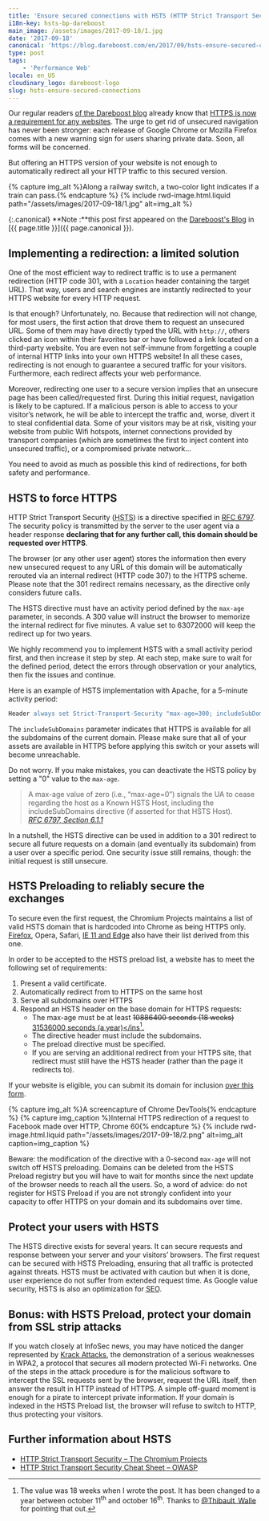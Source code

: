```yaml
---
title: 'Ensure secured connections with HSTS (HTTP Strict Transport Security)'
i18n-key: hsts-bp-dareboost
main_image: /assets/images/2017-09-18/1.jpg
date: '2017-09-18'
canonical: 'https://blog.dareboost.com/en/2017/09/hsts-ensure-secured-connections/'
type: post
tags:
    - 'Performance Web'
locale: en_US
cloudinary_logo: dareboost-logo
slug: hsts-ensure-secured-connections
---
```


Our regular readers [of the Dareboost blog](https://blog.dareboost.com/en/) already know that [HTTPS is now a requirement for any websites](https://blog.dareboost.com/en/2016/03/https-requirement-for-your-website/ "HTTPs is a requirement for your website &mid; Dareboost Blog"). The urge to get rid of unsecured navigation has never been stronger: each release of Google Chrome or Mozilla Firefox comes with a new warning sign for users sharing private data. Soon, all forms will be concerned.

But offering an HTTPS version of your website is not enough to automatically redirect all your HTTP traffic to this secured version.

{% capture img_alt %}Along a railway switch, a two-color light indicates if a train can pass.{% endcapture %}
{% include rwd-image.html.liquid
path="/assets/images/2017-09-18/1.jpg"
alt=img_alt
%}

<!-- more -->

{:.canonical}
**Note&nbsp;:**this post first appeared on the [Dareboost's Blog](https://blog.dareboost.com/en/) in [{{ page.title }}]({{ page.canonical }}).

## Implementing a redirection: a limited solution

One of the most efficient way to redirect traffic is to use a permanent redirection (HTTP code 301, with a `Location` header containing the target URL). That way, users and search engines are instantly redirected to your HTTPS website for every HTTP request.

Is that enough? Unfortunately, no. Because that redirection will not change, for most users, the first action that drove them to request an unsecured URL. Some of them may have directly typed the URL with `http://`, others clicked an icon within their favorites bar or have followed a link located on a third-party website. You are even not self-immune from forgetting a couple of internal HTTP links into your own HTTPS website! In all these cases, redirecting is not enough to guarantee a secured traffic for your visitors. Furthermore, each redirect affects your web performance.

Moreover, redirecting one user to a secure version implies that an unsecure page has been called/requested first. During this initial request, navigation is likely to be captured. If a malicious person is able to access to your visitor’s network, he will be able to intercept the traffic and, worse, divert it to steal confidential data. Some of your visitors may be at risk, visiting your website from public Wifi hotspots, internet connections provided by transport companies (which are sometimes the first to inject content into unsecured traffic), or a compromised private network…

You need to avoid as much as possible this kind of redirections, for both safety and performance.

## HSTS to force HTTPS

HTTP Strict Transport Security (<abbr lang="en" title="HTTP Strict Transport Security">HSTS</abbr>) is a directive specified in [RFC 6797](https://tools.ietf.org/html/rfc6797). The security policy is transmitted by the server to the user agent via a header response **declaring that for any further call, this domain should be requested over HTTPS**.

The browser (or any other user agent) stores the information then every new unsecured request to any URL of this domain will be automatically rerouted via an internal redirect (HTTP code 307) to the HTTPS scheme. Please note that the 301 redirect remains necessary, as the directive only considers future calls.

The HSTS directive must have an activity period defined by the `max-age` parameter, in seconds. A 300 value will instruct the browser to memorize the internal redirect for five minutes. A value set to 63072000 will keep the redirect up for two years.

We highly recommend you to implement HSTS with a small activity period first, and then increase it step by step. At each step, make sure to wait for the defined period, detect the errors through observation or your analytics, then fix the issues and continue.

Here is an example of HSTS implementation with Apache, for a 5-minute activity period:

```apache
Header always set Strict-Transport-Security "max-age=300; includeSubDomains;"
```

The `includeSubDomains` parameter indicates that HTTPS is available for all the subdomains of the current domain. Please make sure that all of your assets are available in HTTPS before applying this switch or your assets will become unreachable.

Do not worry. If you make mistakes, you can deactivate the HSTS policy by setting a "0" value to the `max-age`.

> A max-age value of zero (i.e., “max-age=0”) signals the UA to cease regarding the host as a Known HSTS Host, including the includeSubDomains directive (if asserted for that HSTS Host).  
> <cite>[RFC 6797, Section 6.1.1](https://tools.ietf.org/html/rfc6797#section-6.1.1)</cite>

In a nutshell, the HSTS directive can be used in addition to a 301 redirect to secure all future requests on a domain (and eventually its subdomain) from a user over a specific period. One security issue still remains, though: the initial request is still unsecure.

## HSTS Preloading to reliably secure the exchanges

To secure even the first request, the Chromium Projects maintains a list of valid HSTS domain that is hardcoded into Chrome as being HTTPS only. [Firefox](https://blog.mozilla.org/security/2012/11/01/preloading-hsts/ "Preloading HSTS &mid; Mozilla Security Blog"), Opera, Safari, [IE 11 and Edge](https://blogs.windows.com/msedgedev/2015/06/09/http-strict-transport-security-comes-to-internet-explorer-11-on-windows-8-1-and-windows-7/ "HTTP Strict Transport Security comes to Internet Explorer 11 on Windows 8.1 and Windows 7 - Microsoft Edge Dev BlogMicrosoft Edge Dev Blog") also have their list derived from this one.

In order to be accepted to the HSTS preload list, a website has to meet the following set of requirements:

1.  Present a valid certificate.
2.  Automatically redirect from to HTTPS on the same host
3.  Serve all subdomains over HTTPS
4.  Respond an HSTS header on the base domain for HTTPS requests:
    * The max-age must be at least <del datetime="2017-10-16T07:25:54.566Z" cite="https://hstspreload.org/">10886400 seconds (18 weeks)</del> <ins datetime="2017-10-16T07:25:54.566Z" cite="https://hstspreload.org/">31536000 seconds (a year)</ins[^twalle].
    * The directive header must include the subdomains.
    * The preload directive must be specified.
    * If you are serving an additional redirect from your HTTPS site, that redirect must still have the HSTS header (rather than the page it redirects to).

[^twalle]: The value was 18 weeks when I wrote the post. It has been changed to a year between october 11<sup>th</sup> and october 16<sup>th</sup>. Thanks to [@Thibault_Walle](https://twitter.com/Thibault_Walle) for pointing that out.

If your website is eligible, you can submit its domain for inclusion [over this form](https://hstspreload.org/ "HSTS Preload List Submission").

{% capture img_alt %}A screencapture of Chrome DevTools{% endcapture %}
{% capture img_caption %}Internal HTTPS redirection of a request to Facebook made over HTTP, Chrome 60{% endcapture %}
{% include rwd-image.html.liquid
path="/assets/images/2017-09-18/2.png"
alt=img_alt
caption=img_caption
%}

Beware: the modification of the directive with a 0-second `max-age` will not switch off HSTS preloading. Domains can be deleted from the HSTS Preload registry but you will have to wait for months since the next update of the browser needs to reach all the users. So, a word of advice: do not register for HSTS Preload if you are not strongly confident into your capacity to offer HTTPS on your domain and its subdomains over time.

## Protect your users with HSTS

The HSTS directive exists for several years. It can secure requests and response between your server and your visitors’ browsers. The first request can be secured with HSTS Preloading, ensuring that all traffic is protected against threats. HSTS must be activated with caution but when it is done, user experience do not suffer from extended request time. As Google value security, HSTS is also an optimization for <abbr title="Search Engine Optimization">SEO</abbr>.

## Bonus: with HSTS Preload, protect your domain from SSL strip attacks

If you watch closely at InfoSec news, you may have noticed the danger represented by [Krack Attacks](https://www.krackattacks.com/), the demonstration of a serious weaknesses in WPA2, a protocol that secures all modern protected Wi-Fi networks. One of the steps in the attack procedure is for the malicious software to intercept the SSL requests sent by the browser, request the URL itself, then answer the result in HTTP instead of HTTPS. A simple off-guard moment is enough for a pirate to intercept private information. If your domain is indexed in the HSTS Preload list, the browser will refuse to switch to HTTP, thus protecting your visitors.

## Further information about HSTS

* [HTTP Strict Transport Security – The Chromium Projects](https://www.chromium.org/hsts)
* [HTTP Strict Transport Security Cheat Sheet – OWASP](https://www.owasp.org/index.php/HTTP_Strict_Transport_Security_Cheat_Sheet)
